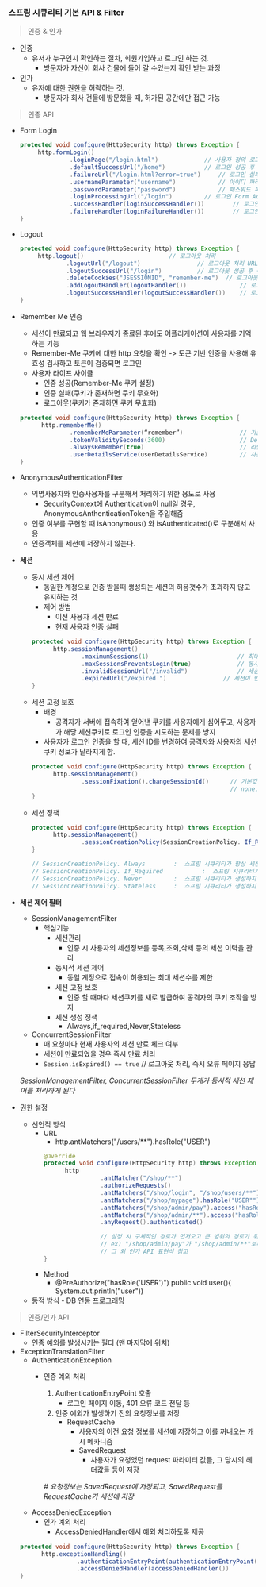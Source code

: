 ### 스프링 시큐리티 기본 API & Filter

> 인증 & 인가

- 인증
  - 유저가 누구인지 확인하는 절차, 회원가입하고 로그인 하는 것.
    - 방문자가 자신이 회사 건물에 들어 갈 수있는지 확인 받는 과정
- 인가
  - 유저에 대한 권한을 허락하는 것.
    - 방문자가 회사 건물에 방문했을 때, 허가된 공간에만 접근 가능


> 인증 API

- Form Login
    ```java
    protected void configure(HttpSecurity http) throws Exception {
         http.formLogin()
                  .loginPage("/login.html")   			// 사용자 정의 로그인 페이지
                  .defaultSuccessUrl("/home")			// 로그인 성공 후 이동 페이지
                  .failureUrl("/login.html?error=true")		// 로그인 실패 후 이동 페이지
                  .usernameParameter("username")			// 아이디 파라미터명 설정
                  .passwordParameter("password")			// 패스워드 파라미터명 설정
                  .loginProcessingUrl("/login")			// 로그인 Form Action Url
                  .successHandler(loginSuccessHandler())		// 로그인 성공 후 핸들러
                  .failureHandler(loginFailureHandler())		// 로그인 실패 후 핸들러
    }
    ```
  
- Logout
  ```java
  protected void configure(HttpSecurity http) throws Exception {
       http.logout()						// 로그아웃 처리
               .logoutUrl("/logout")				// 로그아웃 처리 URL
               .logoutSuccessUrl("/login")			// 로그아웃 성공 후 이동페이지
               .deleteCookies("JSESSIONID", "remember-me") 	// 로그아웃 후 쿠키 삭제
               .addLogoutHandler(logoutHandler())		        // 로그아웃 핸들러
               .logoutSuccessHandler(logoutSuccessHandler()) 	// 로그아웃 성공 후 핸들러
  }
  ```
  
- Remember Me 인증
  - 세션이 만료되고 웹 브라우저가 종료된 후에도 어플리케이션이 사용자를 기억하는 기능
  - Remember-Me 쿠키에 대한 http 요청을 확인 -> 토큰 기반 인증을 사용해 유효성 검사하고 토큰이 검증되면 로그인
  - 사용자 라이프 사이클
    - 인증 성공(Remember-Me 쿠키 설정)
    - 인증 실패(쿠키가 존재하면 쿠키 무효화)
    - 로그아웃(쿠키가 존재하면 쿠키 무효화)
  ```java
  protected void configure(HttpSecurity http) throws Exception {
        http.rememberMe()
                .rememberMeParameter(“remember”)                // 기본 파라미터명은 remember-me
                .tokenValiditySeconds(3600)                     // Default 는 14일
                .alwaysRemember(true)                           // 리멤버 미 기능이 활성화되지 않아도 항상 실행
                .userDetailsService(userDetailsService)         // 사용자 계정을 조회할 때 필요한 클래스 
  }
  ```
- AnonymousAuthenticationFilter
  - 익명사용자와 인증사용자를 구분해서 처리하기 위한 용도로 사용
    - SecurityContext에 Authentication이 null일 경우, AnonymousAnthenticationToken을 주입해줌
  - 인증 여부를 구현할 때 isAnonymous() 와 isAuthenticated()로 구분해서 사용
  - 인증객체를 세션에 저장하지 않는다.
- **세션**
  - 동시 세션 제어
    - 동일한 계정으로 인증 받을때 생성되는 세션의 허용갯수가 초과하지 않고 유지하는 것
    - 제어 방법
      - 이전 사용자 세션 만료
      - 현재 사용자 인증 실패
    ```java
    protected void configure(HttpSecurity http) throws Exception {
          http.sessionManagement()
                  .maximumSessions(1)                         // 최대 허용 가능 세션 수 , -1 : 무제한 로그인 세션 허용
                  .maxSessionsPreventsLogin(true)             // 동시 로그인 차단함,  false : 기존 세션 만료(default)
                  .invalidSessionUrl("/invalid")              // 세션이 유효하지 않을 때 이동 할 페이지
                  .expiredUrl("/expired ")  	          // 세션이 만료된 경우 이동 할 페이지
    }
    ```
  - 세션 고정 보호
    - 배경
      - 공격자가 서버에 접속하여 얻어낸 쿠키를 사용자에게 심어두고, 사용자가 해당 세션쿠키로 로그인 인증을 시도하는 문제를 방지
    - 사용자가 로그인 인증을 할 때, 세션 ID를 변경하여 공격자와 사용자의 세션쿠키 정보가 달라지게 함.
    ```java
    protected void configure(HttpSecurity http) throws Exception {
          http.sessionManagement()
                  .sessionFixation().changeSessionId()      // 기본값
                                                            // none, migrateSession, newSession
    }
    ```
  - 세션 정책
    ```java
    protected void configure(HttpSecurity http) throws Exception {
          http.sessionManagement()
                  .sessionCreationPolicy(SessionCreationPolicy. If_Required )
    }
    
    // SessionCreationPolicy. Always 		:  스프링 시큐리티가 항상 세션 생성
    // SessionCreationPolicy. If_Required 	        :  스프링 시큐리티가 필요 시 생성(기본값)
    // SessionCreationPolicy. Never   		:  스프링 시큐리티가 생성하지 않지만 이미 존재하면 사용
    // SessionCreationPolicy. Stateless	 	:  스프링 시큐리티가 생성하지 않고 존재해도 사용하지 않음
    ```
- **세션 제어 필터**
  - SessionManagementFilter
    - 핵심기능
      - 세션관리
        - 인증 시 사용자의 세션정보를 등록,조회,삭제 등의 세션 이력을 관리
      - 동시적 세션 제어
        - 동일 계정으로 접속이 허용되는 최대 세션수를 제한
      - 세션 고정 보호
        - 인증 할 때마다 세션쿠키를 새로 발급하여 공격자의 쿠키 조작을 방지
      - 세션 생성 정책
        - Always,if_required,Never,Stateless
  - ConcurrentSessionFilter
    - 매 요청마다 현재 사용자의 세션 만료 체크 여부
    - 세션이 만료되었을 경우 즉시 만료 처리
    - `Session.isExpired() == true` // 로그아웃 처리, 즉시 오류 페이지 응답
  
  _SessionManagementFilter, ConcurrentSessionFilter 두개가 동시적 세션 제어를 처리하게 된다_
- 권한 설정
  - 선언적 방식
    - URL
      - http.antMatchers("/users/**").hasRole("USER")
      ```java
      @Override
      protected void configure(HttpSecurity http) throws Exception {
            http
                      .antMatcher("/shop/**")                                         // 설정된 보안기능이 작동하는 특정 url
                      .authorizeRequests()
                      .antMatchers("/shop/login", "/shop/users/**").permitAll()       // 아래의 조건에 하나라도 포함되지 않으면 접근 불가
                      .antMatchers("/shop/mypage").hasRole("USER"")
                      .antMatchers("/shop/admin/pay").access("hasRole('ADMIN')");
                      .antMatchers("/shop/admin/**").access("hasRole('ADMIN') or hasRole(‘SYS ')");
                      .anyRequest().authenticated()
      
                      // 설정 시 구체적인 경로가 먼저오고 큰 범위의 경로가 뒤에 오게 해야 함.
                      // ex) "/shop/admin/pay"가 "/shop/admin/**"보다 먼저 와야 함.
                      // 그 외 인가 API 표현식 참고
      }
      ```
    - Method
      - @PreAuthorize("hasRole('USER')")
        public void user(){ System.out.println("user"))
  - 동적 방식 - DB 연동 프로그래밍
  
> 인증/인가 API

- FilterSecurityInterceptor
  - 인증 예외를 발생시키는 필터 (맨 마지막에 위치)
- ExceptionTranslationFilter
  - AuthenticationException
    - 인증 예외 처리
      1. AuthenticationEntryPoint 호출
          - 로그인 페이지 이동, 401 오류 코드 전달 등
      2. 인증 예외가 발생하기 전의 요청정보를 저장
          - RequestCache
            - 사용자의 이전 요청 정보를 세션에 저장하고 이를 꺼내오는 캐시 메카니즘
            - SavedRequest
              - 사용자가 요청앴던 request 파라미터 값들, 그 당시의 헤더값들 등이 저장
        
      _# 요청정보는 SavedRequest에 저장되고, SavedRequest를 RequestCache가 세션에 저장_
  - AccessDeniedException
    - 인가 예외 처리
      - AccessDeniedHandler에서 예외 처리하도록 제공
  ```java
  protected void configure(HttpSecurity http) throws Exception {
	    http.exceptionHandling() 					
                  .authenticationEntryPoint(authenticationEntryPoint())     		// 인증실패 시 처리
                  .accessDeniedHandler(accessDeniedHandler()) 			        // 인증실패 시 처리
  }
  ```
  
  